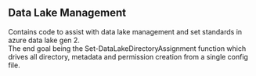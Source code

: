 ## Data Lake Management

Contains code to assist with data lake management and set standards in azure data lake gen 2.  
The end goal being the Set-DataLakeDirectoryAssignment function which drives all directory, metadata and permission creation from a single config file. 